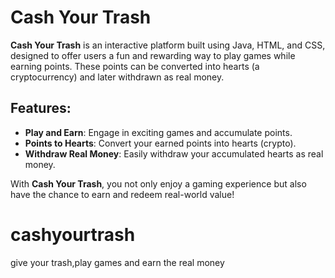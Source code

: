 # Cash Your Trash

**Cash Your Trash** is an interactive platform built using Java, HTML, and CSS, designed to offer users a fun and rewarding way to play games while earning points. These points can be converted into hearts (a cryptocurrency) and later withdrawn as real money. 

## Features:
- **Play and Earn**: Engage in exciting games and accumulate points.
- **Points to Hearts**: Convert your earned points into hearts (crypto).
- **Withdraw Real Money**: Easily withdraw your accumulated hearts as real money.

With **Cash Your Trash**, you not only enjoy a gaming experience but also have the chance to earn and redeem real-world value!
# cashyourtrash
give your trash,play games and earn the real money

